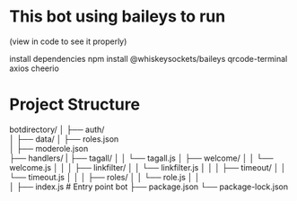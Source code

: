 # This bot using baileys to run
(view in code to see it properly)

install dependencies
npm install @whiskeysockets/baileys qrcode-terminal axios cheerio


# Project Structure
botdirectory/
│
├── auth/                              
│
├── data/
│   ├── roles.json                    
│   ├── moderole.json                
├── handlers/
|   ├── tagall/
│   │   └── tagall.js
│   ├── welcome/
│   │   └── welcome.js
│   │
│   ├── linkfilter/
│   │   └── linkfilter.js
│   │
│   ├── timeout/
│   │   └── timeout.js
│   │
│   ├── roles/
│   │   └── role.js
│   │       
│
├── index.js                          # Entry point bot
├── package.json
└── package-lock.json




